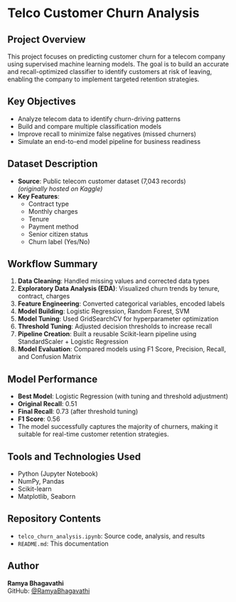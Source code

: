 # Telco Customer Churn Analysis

## Project Overview  
This project focuses on predicting customer churn for a telecom company using supervised machine learning models. The goal is to build an accurate and recall-optimized classifier to identify customers at risk of leaving, enabling the company to implement targeted retention strategies.

## Key Objectives  
- Analyze telecom data to identify churn-driving patterns  
- Build and compare multiple classification models  
- Improve recall to minimize false negatives (missed churners)  
- Simulate an end-to-end model pipeline for business readiness

## Dataset Description  
- **Source**: Public telecom customer dataset (7,043 records)  
  *(originally hosted on Kaggle)*  
- **Key Features**:  
  - Contract type  
  - Monthly charges  
  - Tenure  
  - Payment method  
  - Senior citizen status  
  - Churn label (Yes/No)

## Workflow Summary  
1. **Data Cleaning**: Handled missing values and corrected data types  
2. **Exploratory Data Analysis (EDA)**: Visualized churn trends by tenure, contract, charges  
3. **Feature Engineering**: Converted categorical variables, encoded labels  
4. **Model Building**: Logistic Regression, Random Forest, SVM  
5. **Model Tuning**: Used GridSearchCV for hyperparameter optimization  
6. **Threshold Tuning**: Adjusted decision thresholds to increase recall  
7. **Pipeline Creation**: Built a reusable Scikit-learn pipeline using StandardScaler + Logistic Regression  
8. **Model Evaluation**: Compared models using F1 Score, Precision, Recall, and Confusion Matrix

## Model Performance  
- **Best Model**: Logistic Regression (with tuning and threshold adjustment)  
- **Original Recall**: 0.51  
- **Final Recall**: 0.73 (after threshold tuning)  
- **F1 Score**: 0.56  
- The model successfully captures the majority of churners, making it suitable for real-time customer retention strategies.

## Tools and Technologies Used  
- Python (Jupyter Notebook)  
- NumPy, Pandas  
- Scikit-learn  
- Matplotlib, Seaborn

## Repository Contents  
- `telco_churn_analysis.ipynb`: Source code, analysis, and results  
- `README.md`: This documentation

## Author  
**Ramya Bhagavathi**  
GitHub: [@RamyaBhagavathi](https://github.com/RamyaBhagavathi)
